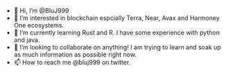 - 👋 Hi, I’m @BluJ999
- 👀 I’m interested in blockchain espcially Terra, Near, Avax and Harmoney One ecosystems. 
- 🌱 I’m currently learning Rust and R. I have some experience with python and java.  
- 💞️ I’m looking to collaborate on anything! I am trying to learn and soak up as much information as possible right now. 
- 📫 How to reach me @bluj999 on twitter. 

<!---
BluJ999/BluJ999 is a ✨ special ✨ repository because its `README.md` (this file) appears on your GitHub profile.
You can click the Preview link to take a look at your changes.
--->
